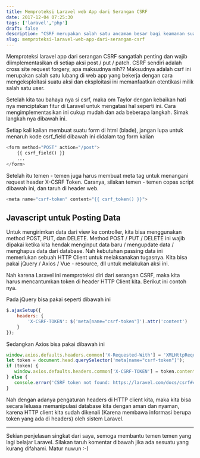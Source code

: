 ```yaml
---
title: Memproteksi Laravel web App dari Serangan CSRF
date: 2017-12-04 07:25:30
tags: ['laravel','php']
draft: false
description: "CSRF merupakan salah satu ancaman besar bagi keamanan suatu website. Nah, di Laravel sendiri om Taylor udah nyediain fitur yang keren buat menanggulangi hal ini. Yuk simak penjelasannya."
slug: memproteksi-laravel-web-app-dari-serangan-csrf
---
```


Memproteksi laravel app dari serangan CSRF sangatlah penting dan wajib diimplementasikan di setiap aksi post / put / patch.  CSRF sendiri adalah cross site request forgery, apa maksudnya nih?? Maksudnya adalah csrf ini merupakan salah satu lubang di web app yang bekerja dengan cara mengeksploitasi suatu aksi dan eksploitasi ini memanfaatkan otentikasi milik salah satu user.

Setelah kita tau bahaya nya si csrf, maka om Taylor dengan kebaikan hati nya menciptakan fitur di Laravel untuk mengatasi hal seperti ini. Cara mengimplementasikan ini cukup mudah dan ada beberapa langkah. Simak langkah nya dibawah ini.

Setiap kali kalian membuat suatu form di html (blade), jangan lupa untuk menaruh kode csrf_field dibawah ini didalam tag form kalian

```php
<form method="POST" action="/post">
    {{ csrf_field() }}
    ...
</form>
```

Setelah itu temen - temen juga harus membuat meta tag untuk menangani request header X-CSRF Token. Caranya, silakan temen - temen copas script dibawah ini, dan taruh di header web.

```php
<meta name="csrf-token" content="{{ csrf_token() }}">
```

## Javascript untuk Posting Data

Untuk mengirimkan data dari view ke controller, kita bisa menggunakan method POST, PUT, dan DELETE. Method POST / PUT / DELETE ini wajib dipakai ketika kita hendak menginput data baru / mengupdate data / menghapus data dari database. Nah kebutuhan passing data ini memerlukan sebuah HTTP Client untuk melaksanakan tugasnya. Kita bisa pakai jQuery / Axios / Vue - resource, dll untuk melakukan aksi ini.

Nah karena Laravel ini memproteksi diri dari serangan CSRF, maka kita harus mencantumkan token di header HTTP Client kita. Berikut ini contoh nya.

Pada jQuery bisa pakai seperti dibawah ini

```javascript
$.ajaxSetup({
    headers: {
        'X-CSRF-TOKEN': $('meta[name="csrf-token"]').attr('content')
    }
});
```

Sedangkan Axios bisa pakai dibawah ini

```javascript
window.axios.defaults.headers.common['X-Requested-With'] = 'XMLHttpRequest';
let token = document.head.querySelector('meta[name="csrf-token"]');
if (token) {
   window.axios.defaults.headers.common['X-CSRF-TOKEN'] = token.content;
} else {
   console.error('CSRF token not found: https://laravel.com/docs/csrf#csrf-x-csrf-token');
}
```

Nah dengan adanya pengaturan headers di HTTP client kita, maka kita bisa secara leluasa memanipulasi database kita dengan aman dan nyaman, karena HTTP client kita sudah dikenali (Karena membawa informasi berupa token yang ada di headers) oleh sistem Laravel.

<hr/>

Sekian penjelasan singkat dari saya, semoga membantu temen temen yang lagi belajar Laravel. Silakan taruh komentar dibawah jika ada sesuatu yang kurang difahami. Matur nuwun :-)
